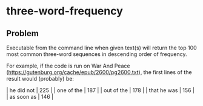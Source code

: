 # three-word-frequency

## Problem
Executable from the command line when given text(s) will return the top 100 most common three-word sequences in descending order of frequency.

For example, if the code is run on War And Peace (https://gutenburg.org/cache/epub/2600/pg2600.txt), the first lines of the result would (probably) be:

| he did not | 225 |
| one of the | 187 |
| out of the | 178 |
| that he was | 156 |
| as soon as | 146 |
